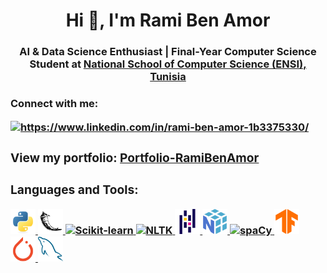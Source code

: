 <h1 align="center">Hi 👋, I'm Rami Ben Amor</h1>
<h3 align="center">AI & Data Science Enthusiast | Final-Year Computer Science Student at 
  <a href="https://ensi.rnu.tn/" target="_blank">National School of Computer Science (ENSI), Tunisia</a></h3>


<h3 align="left">Connect with me:<https://www.linkedin.com/in/rami-ben-amor-1b3375330//h3> <p align="left"> <a href="https://www.linkedin.com/in/rami-ben-amor-1b3375330/" target="blank"><img align="center" src="https://raw.githubusercontent.com/rahuldkjain/github-profile-readme-generator/master/src/images/icons/Social/linked-in-alt.svg" alt="https://www.linkedin.com/in/rami-ben-amor-1b3375330/" height="30" width="40" /></a> </p>

<h3 align="left">
  View my portfolio: 
  <a href="https://ramibenamor.me/" target="_blank">Portfolio-RamiBenAmor</a>
</h3>
<h3 align="left">Languages and Tools:</h3>
<p align="left"> 
  <a href="https://www.python.org" target="_blank" rel="noreferrer">
    <img src="https://raw.githubusercontent.com/devicons/devicon/master/icons/python/python-original.svg" alt="Python" width="40" height="40"/>
  </a> 
  <a href="https://flask.palletsprojects.com/" target="_blank" rel="noreferrer">
    <img src="https://raw.githubusercontent.com/devicons/devicon/master/icons/flask/flask-original.svg" alt="Flask" width="40" height="40"/>
  </a> 
  <a href="https://scikit-learn.org/" target="_blank" rel="noreferrer">
    <img src="https://raw.githubusercontent.com/devicons/devicon/master/icons/scikit-learn/scikit-learn-original.svg" alt="Scikit-learn" width="40" height="40"/>
  </a> 
  <a href="https://www.nltk.org/" target="_blank" rel="noreferrer">
    <img src="https://raw.githubusercontent.com/nltk/nltk_data/gh-pages/nltk-logo.png" alt="NLTK" width="40" height="40"/>
  </a> 
  <a href="https://pandas.pydata.org/" target="_blank" rel="noreferrer">
    <img src="https://raw.githubusercontent.com/devicons/devicon/master/icons/pandas/pandas-original.svg" alt="Pandas" width="40" height="40"/>
  </a> 
  <a href="https://numpy.org/" target="_blank" rel="noreferrer">
    <img src="https://raw.githubusercontent.com/devicons/devicon/master/icons/numpy/numpy-original.svg" alt="NumPy" width="40" height="40"/>
  </a> 
  <a href="https://spacy.io/" target="_blank" rel="noreferrer">
    <img src="https://raw.githubusercontent.com/explosion/spacy-logo/master/spacy-logo.svg" alt="spaCy" width="40" height="40"/>
  </a> 
  <a href="https://www.tensorflow.org" target="_blank" rel="noreferrer">
    <img src="https://raw.githubusercontent.com/devicons/devicon/master/icons/tensorflow/tensorflow-original.svg" alt="TensorFlow" width="40" height="40"/>
  </a> 
  <a href="https://pytorch.org/" target="_blank" rel="noreferrer">
    <img src="https://raw.githubusercontent.com/devicons/devicon/master/icons/pytorch/pytorch-original.svg" alt="PyTorch" width="40" height="40"/>
  </a> 
  <a href="https://www.mysql.com/" target="_blank" rel="noreferrer">
    <img src="https://raw.githubusercontent.com/devicons/devicon/master/icons/mysql/mysql-original.svg" alt="MySQL" width="40" height="40"/>
  </a> 
</p>
